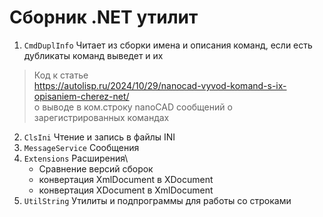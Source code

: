 # Сборник .NET утилит
1. `CmdDuplInfo` Читает из сборки имена и описания команд, если есть дубликаты команд выведет и их
>Код к статье \
https://autolisp.ru/2024/10/29/nanocad-vyvod-komand-s-ix-opisaniem-cherez-net/ \
о выводе в ком.строку nanoCAD сообщений о зарегистрированных командах 

2. `ClsIni` Чтение и запись в файлы INI
3. `MessageService` Сообщения
4. `Extensions` Расширения\
	* Сравнение версий сборок
	* конвертация XmlDocument в XDocument
	* конвертация XDocument в XmlDocument
5. `UtilString` Утилиты и подпрограммы для работы со строками

